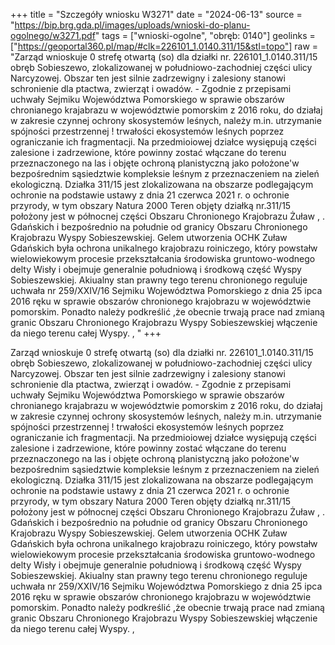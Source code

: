 +++
title = "Szczegóły wniosku W3271"
date = "2024-06-13"
source = "https://bip.brg.gda.pl/images/uploads/wnioski-do-planu-ogolnego/w3271.pdf"
tags = ["wnioski-ogolne", "obręb: 0140"]
geolinks = ["https://geoportal360.pl/map/#clk=226101_1.0140.311/15&stl=topo"]
raw = "Zarząd wnioskuje 0 strefę otwartą (so) dla działki nr. 226101_1.0140.311/15 obręb Sobieszewo, zlokalizowanej w południowo-zachodniej części ulicy Narcyzowej. Obszar ten jest silnie zadrzewigny i zalesiony stanowi schronienie dla ptactwa, zwierząt i owadów. - Zgodnie z przepisami uchwały Sejmiku Województwa Pomorskiego w sprawie obszarów chronianego krajabrazu w województwie pomorskim z 2016 roku, do działaj w zakresie czynnej ochrony skosystemów leśnych, należy m.in. utrzymanie spójności przestrzennej ! trwałości ekosystemów leśnych poprzez ograniczanie ich fragmentacji. Na przedmioiowej działce wysiępują części zalesione i zadrzewione, które powinny zostać włączane do terenu przeznaczonego na las i objęte ochroną planistyczną jako położone'w bezpośrednim sąsiedztwie kompleksie leśnym z przeznaczeniem na zieleń ekologiczną. Działka 311/15 jest zlokalizowana na obszarze podlegającym ochronie na podstawie ustawy z dnia 21 czerwca 2021 r. o ochronie przyrody, w tym obszary Natura 2000 Teren objęty działką nr.311/15 położony jest w północnej części Obszaru Chronionego Krajobrazu Żuław , . Gdańskich i bezpośrednio na południe od granicy Obszaru Chronionego Krajobrazu Wyspy Sobieszewskiej. Gelem utworzenia OCHK Zuław Gdańskich była ochrona unikalnego krajobrazu roiniczego, który powstałw wielowiekowym procesie przekształcania środowiska gruntowo-wodnego delty Wisły i obejmuje generalnie południową i środkową część Wyspy Sobieszewskiej. Akiualny stan prawny tego terenu chronionego reguluje uchwała nr 259/XXIV/16 Sejmiku Województwa Pomorskiego z dnia 25 ipca 2016 ręku w sprawie obszarów chronionego krajobrazu w województwie pomorskim. Ponadto należy podkreślić ,że obecnie trwają prace nad zmianą granic Obszaru Chronionego Krajobrazu Wyspy Sobieszewskiej  włączenie da niego terenu całej Wyspy.  , "
+++

Zarząd wnioskuje 0 strefę otwartą (so) dla działki nr. 226101_1.0140.311/15 obręb Sobieszewo,
zlokalizowanej w południowo-zachodniej części ulicy Narcyzowej. Obszar ten jest silnie zadrzewigny i
zalesiony stanowi schronienie dla ptactwa, zwierząt i owadów. -
Zgodnie z przepisami uchwały Sejmiku Województwa Pomorskiego w sprawie obszarów
chronianego krajabrazu w województwie pomorskim z 2016 roku, do działaj w zakresie
czynnej ochrony skosystemów leśnych, należy m.in. utrzymanie spójności przestrzennej
! trwałości ekosystemów leśnych poprzez ograniczanie ich fragmentacji. Na przedmioiowej działce
wysiępują części zalesione i zadrzewione, które powinny zostać włączane do terenu
przeznaczonego na las i objęte ochroną planistyczną jako położone'w bezpośrednim sąsiedztwie kompleksie
leśnym z przeznaczeniem na zieleń ekologiczną. Działka 311/15 jest zlokalizowana na obszarze
podlegającym ochronie na podstawie ustawy z dnia 21 czerwca 2021 r. o ochronie przyrody, w tym
obszary Natura 2000
Teren objęty działką nr.311/15 położony jest w północnej części Obszaru Chronionego Krajobrazu Żuław ,
. Gdańskich i bezpośrednio na południe od granicy Obszaru Chronionego Krajobrazu Wyspy Sobieszewskiej.
Gelem utworzenia OCHK Zuław Gdańskich była ochrona unikalnego krajobrazu roiniczego, który powstałw
wielowiekowym procesie przekształcania środowiska gruntowo-wodnego delty Wisły i obejmuje generalnie
południową i środkową część Wyspy Sobieszewskiej. Akiualny stan prawny tego terenu chronionego
reguluje uchwała nr 259/XXIV/16 Sejmiku Województwa Pomorskiego z dnia 25 ipca 2016 ręku w sprawie
obszarów chronionego krajobrazu w województwie pomorskim. Ponadto należy podkreślić ,że obecnie trwają
prace nad zmianą granic Obszaru Chronionego Krajobrazu Wyspy Sobieszewskiej  włączenie da niego
terenu całej Wyspy.  ,



